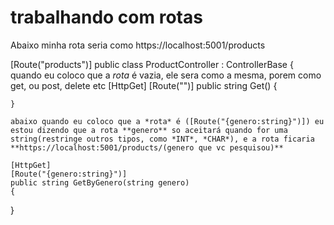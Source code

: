 # trabalhando com rotas

Abaixo minha rota seria como https://localhost:5001/products

[Route("products")]
public class ProductController : ControllerBase
{
    quando eu coloco que a *rota* é vazia, ele sera como a mesma, porem como get, ou post, delete etc
    [HttpGet]
    [Route("")]
    public string Get()
    {

    }

    abaixo quando eu coloco que a *rota* é ([Route("{genero:string}")]) eu estou dizendo que a rota **genero** so aceitará quando for uma string(restringe outros tipos, como *INT*, *CHAR*), e a rota ficaria **https://localhost:5001/products/(genero que vc pesquisou)**

    [HttpGet]
    [Route("{genero:string}")]
    public string GetByGenero(string genero)
    {
}